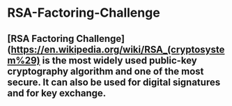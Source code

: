 # RSA-Factoring-Challenge
## [RSA Factoring Challenge](https://en.wikipedia.org/wiki/RSA_(cryptosystem%29) is the most widely used public-key cryptography algorithm and one of the most secure. It can also be used for digital signatures and for key exchange. 
